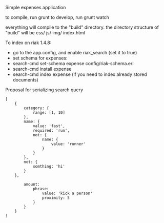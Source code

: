 Simple expenses application

to compile, run grunt
to develop, run grunt watch

everything will compile to the "build" directory.
the directory structure of "build" will be
css/
js/
img/
index.html


To index on riak 1.4.8:
* go to the app.config, and enable riak_search (set it to true)
* set schema for expenses:
* search-cmd set-schema expense config/riak-schema.erl
* search-cmd install expense
* search-cmd index expense (if you need to index already stored documents)


Proposal for serializing search query
```
[
	{
		category: {
			range: [1, 10]
		},
		name: {
			value: 'fast',
			required: 'run',
			not: {
				name: {
					value: 'runner'
				}
			}
		},
		not: {
			somthing: 'hi'
		}
	},

		amount:
			phrase:
				value: 'kick a person'
				proximity: 5
			}
		}
	}
]
```

